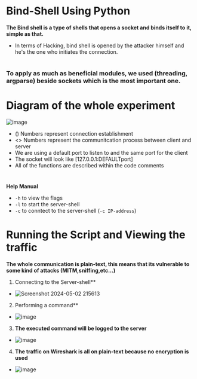 # Bind-Shell Using Python

**The Bind shell is a type of shells that opens a socket and binds itself to it, simple as that.**

- In terms of Hacking, bind shell is opened by the attacker himself and he's the one who initiates the connection.

#

### To apply as much as beneficial modules, we used (threading, argparse) beside sockets which is the most important one.


# Diagram of the whole experiment

![image](https://github.com/AwsGhanem/Bind-Shell/assets/123994471/c786b480-26aa-438f-b09b-b592ab2d0915)

- () Numbers represent connection establishment
- <> Numbers represent the communitcation process between client and server
- We are using a default port to listen to and the same port for the client
- The socket will look like [127.0.0.1:DEFAULTport]
- All of the functions are described within the code comments
#

**Help Manual** 
- `-h` to view the flags
- `-l` to start the server-shell
- `-c` to conntect to the server-shell (`-c IP-address`)

# Running the Script and Viewing the traffic 
**The whole communication is plain-text, this means that its vulnerable to some kind of attacks (MITM,sniffing,etc...)**

1) Connecting to the Server-shell**
- ![Screenshot 2024-05-02 215613](https://github.com/AwsGhanem/Bind-Shell/assets/123994471/ca9a5db7-9d7e-4542-8fd6-2f9b6dd67778)

2) Performing a command**
- ![image](https://github.com/AwsGhanem/Bind-Shell/assets/123994471/9841515e-f025-4a15-ba84-1507124eabe8)

3) **The executed command will be logged to the server**
- ![image](https://github.com/AwsGhanem/Bind-Shell/assets/123994471/3894b015-ed79-48f3-8793-ebff8f4076eb)

4) **The traffic on Wireshark is all on plain-text because no encryption is used**

- ![image](https://github.com/AwsGhanem/Bind-Shell/assets/123994471/62871f00-b49c-4669-8200-1b45dfa288e0)





